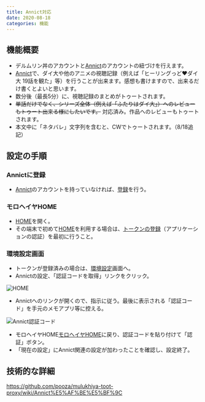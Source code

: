 ```yaml
---
title: Annict対応
date: 2020-08-18
categories: 機能
---
```


## 機能概要

- デルムリン丼のアカウントと[Annict](https://annict.jp)のアカウントの紐づけを行えます。
- [Annict](https://annict.jp)で、ダイ大や他のアニメの視聴記録（例えば「ヒーリングっど♥ダイ大 19話を観た」等）を行うことが出来ます。感想も書けますので、出来るだけ書くとよいと思います。
- 数分後（最長5分）に、視聴記録のまとめがトゥートされます。
- ~~単話だけでなく、シリーズ全体（例えば「ふたりはダイ大」）へのレビューもトゥート出来る様にしたいです。~~ 対応済み。作品へのレビューもトゥートされます。
- 本文中に「ネタバレ」文字列を含むと、CWでトゥートされます。（8/18追記）

## 設定の手順

### Annictに登録

- [Annict](https://annict.jp)のアカウントを持っていなければ、[登録](https://annict.jp/sign_up)を行う。

### モロヘイヤHOME

- [HOME](https://mstdn.delmulin.com/mulukhiya)を開く。
- その端末で初めて[HOME](https://mstdn.delmulin.com/mulukhiya)を利用する場合は、[トークンの登録](https://mstdn.delmulin.com/mulukhiya/app/auth)（アプリケーションの認証）を最初に行うこと。

### 環境設定画面

- トークンが登録済みの場合は、[環境設定](https://mstdn.delmulin.com/mulukhiya/app/config)画面へ。
- Annictの設定、「認証コードを取得」リンクをクリック。

![HOME](HOME.png)

- Annictへのリンクが開くので、指示に従う。最後に表示される「認証コード」を手元のメモアプリ等に控える。

![Annict認証コード](Annict認証.png)

- モロヘイヤHOME[モロヘイヤHOME](https://mstdn.delmulin.com/mulukhiya/app/config)に戻り、認証コードを貼り付けて「認証」ボタン。
- 「現在の設定」にAnnict関連の設定が加わったことを確認し、設定終了。

## 技術的な詳細
https://github.com/pooza/mulukhiya-toot-proxy/wiki/Annict%E5%AF%BE%E5%BF%9C
